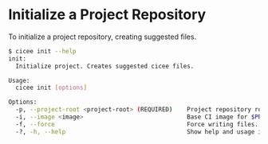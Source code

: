 # Initialize a Project Repository

To initialize a project repository, creating suggested files.

```bash
$ cicee init --help
init:
  Initialize project. Creates suggested cicee files.

Usage:
  cicee init [options]

Options:
  -p, --project-root <project-root> (REQUIRED)    Project repository root directory [default: present working directory]
  -i, --image <image>                             Base CI image for $PROJECT_ROOT/ci/Dockerfile.
  -f, --force                                     Force writing files. Overwrites files which already exist.
  -?, -h, --help                                  Show help and usage information
```
